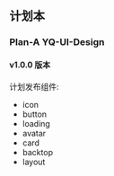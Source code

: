 ## 计划本

### Plan-A YQ-UI-Design

#### v1.0.0 版本



计划发布组件:

+ icon
+ button
+ loading
+ avatar
+ card
+ backtop
+ layout
